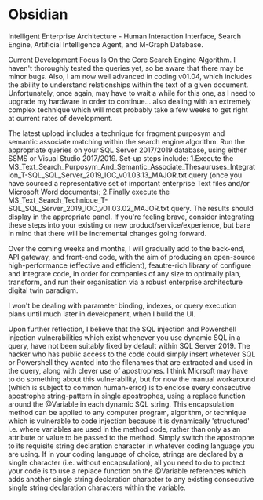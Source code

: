 # Obsidian
Intelligent Enterprise Architecture - Human Interaction Interface, Search Engine, Artificial Intelligence Agent, and M-Graph Database.

Current Development Focus Is On the Core Search Engine Algorithm. I haven't thoroughly tested the queries yet, so be aware that there may be minor bugs. Also, I am now well advanced in coding v01.04, which includes the ability to understand relationships within the text of a given document. Unfortunately, once again, may have to wait a while for this one, as I need to upgrade my hardware in order to continue... also dealing with an extremely complex technique which will most probably take a few weeks to get right at current rates of development.

The latest upload includes a technique for fragment purposym and semantic associate matching within the search engine algorithm. Run the appropriate queries on your SQL Server 2017/2019 database, using either SSMS or Visual Studio 2017/2019. Set-up steps include: 1.Execute the MS_Text_Search_Purposym_And_Semantic_Associate_Thesauruses_Integration_T-SQL_SQL_Server_2019_IOC_v01.03.13_MAJOR.txt query (once you have sourced a representative set of important enterprise Text files and/or Microsoft Word documents); 2.Finally execute the MS_Text_Search_Technique_T-SQL_SQL_Server_2019_IOC_v01.03.02_MAJOR.txt query. The results should display in the appropriate panel. If you're feeling brave, consider integrating these steps into your existing or new product/service/experience, but bare in mind that there will be incremental changes going forward.

Over the coming weeks and months, I will gradually add to the back-end, API gateway, and front-end code, with the aim of producing an open-source high-performance (effective and efficient), feautre-rich library of configure and integrate code, in order for companies of any size to optimally plan, transform, and run their organisation via a robust enterprise architecture digital twin paradigm.

I won't be dealing with parameter binding, indexes, or query execution plans until much later in development, when I build the UI. 

Upon further reflection, I believe that the SQL injection and Powershell injection vulnerabilities which exist whenever you use dynamic SQL in a query, have not been suitably fixed by default within SQL Server 2019. The hacker who has public access to the code could simply insert whetever SQL or Powershell they wanted into the filenames that are extracted and used in the query, along with clever use of apostrophes. I think Micrsoft may have to do something about this vulnerability, but for now the manual workaround (which is subject to common human-error) is to enclose every consecutive apostrophe string-pattern in single apostrophes, using a replace function around the @Variable in each dynamic SQL string. This encapsulation method can be applied to any computer program, algorithm, or technique which is vulnerable to code injection because it is dynamically 'structured' i.e. where variables are used in the method code, rather than only as an attribute or value to be passed to the method. Simply switch the apostrophe to its requisite string declaration character in whatever coding language you are using. If in your coding language of choice, strings are declared by a single character (i.e. without encapsulation), all you need to do to protect your code is to use a replace function on the @Variable references which adds another single string declaration character to any existing consecutive single string declaration characters within the variable. 
